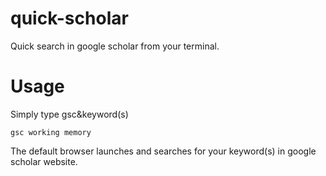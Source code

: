 # quick-scholar
Quick search in google scholar from your terminal.

# Usage
Simply type gsc&keyword(s)
```
gsc working memory
```
The default browser launches and searches for your keyword(s) in google scholar website.
